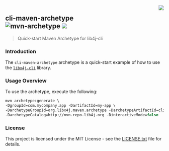 <img src="https://www.cohesionfirst.org/logo.png" align="right">

## cli-maven-archetype<br>![mvn-archetype][mvn-archetype] <a href="https://www.cohesionfirst.org/"><img src="https://img.shields.io/badge/CohesionFirst%E2%84%A2--blue.svg"></a>
> Quick-start Maven Archetype for lib4j-cli

### Introduction

The `cli-maven-archetype` archetype is a quick-start example of how to use the [`libx4j-cli`][libx4j-cli] library.

### Usage Overview

To use the archetype, execute the following:

  ```tcsh
  mvn archetype:generate \
  -DgroupId=com.mycompany.app -DartifactId=my-app \
  -DarchetypeGroupId=org.libx4j.maven.archetype -DarchetypeArtifactId=cli-maven-archetype \
  -DarchetypeCatalog=http://mvn.repo.lib4j.org -DinteractiveMode=false
  ```

### License

This project is licensed under the MIT License - see the [LICENSE.txt](LICENSE.txt) file for details.

[libx4j-cli]: https://github.com/libx4j/libx4j-cli
[mvn-archetype]: https://img.shields.io/badge/mvn-archetype-yellow.svg